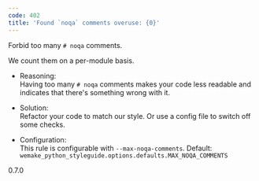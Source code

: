 ```yaml
---
code: 402
title: 'Found `noqa` comments overuse: {0}'
---
```


Forbid too many `# noqa` comments.

We count them on a per-module basis.

  - Reasoning:  
    Having too many `# noqa` comments makes your code less readable and
    indicates that there's something wrong with it.

  - Solution:  
    Refactor your code to match our style. Or use a config file to
    switch off some checks.

  - Configuration:  
    This rule is configurable with `--max-noqa-comments`. Default:
    `wemake_python_styleguide.options.defaults.MAX_NOQA_COMMENTS`

<div class="versionadded">

0.7.0

</div>
